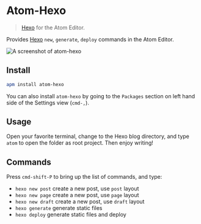 # Atom-Hexo

> [Hexo] for the Atom Editor.

Provides [Hexo] `new`, `generate`, `deploy` commands in the Atom Editor.

![A screenshot of atom-hexo](https://f.cloud.github.com/assets/949427/2526089/80de6528-b4f6-11e3-9bb6-91a5752e2774.gif)

## Install

```bash
apm install atom-hexo
```

You can also install `atom-hexo` by going to the `Packages` section on left hand side of the Settings view (`cmd-,`).

## Usage

Open your favorite terminal, change to the Hexo blog directory, and type `atom` to open the folder as root project. Then enjoy writing!

## Commands

Press `cmd-shift-P` to bring up the list of commands, and type:

- `hexo new post`   create a new post, use `post` layout
- `hexo new page`   create a new post, use `page` layout
- `hexo new draft`  create a new post, use `draft` layout
- `hexo generate`   generate static files
- `hexo deploy`     generate static files and deploy

[Hexo]: http://hexo.io/

